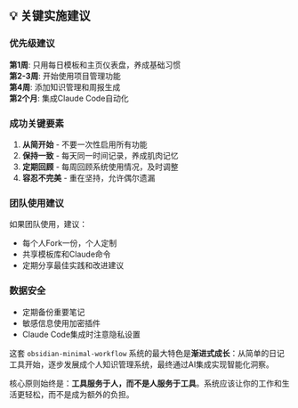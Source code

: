## 💡 关键实施建议

### 优先级建议
**第1周**: 只用每日模板和主页仪表盘，养成基础习惯  
**第2-3周**: 开始使用项目管理功能  
**第4周**: 添加知识管理和周报生成  
**第2个月**: 集成Claude Code自动化

### 成功关键要素

1. **从简开始** - 不要一次性启用所有功能
2. **保持一致** - 每天同一时间记录，养成肌肉记忆  
3. **定期回顾** - 每周回顾系统使用情况，及时调整
4. **容忍不完美** - 重在坚持，允许偶尔遗漏

### 团队使用建议
如果团队使用，建议：
- 每个人Fork一份，个人定制
- 共享模板库和Claude命令
- 定期分享最佳实践和改进建议

### 数据安全
- 定期备份重要笔记
- 敏感信息使用加密插件
- Claude Code集成时注意隐私设置

这套 `obsidian-minimal-workflow` 系统的最大特色是**渐进式成长**：从简单的日记工具开始，逐步发展成个人知识管理系统，最终通过AI集成实现智能化洞察。

核心原则始终是：**工具服务于人，而不是人服务于工具**。系统应该让你的工作和生活更轻松，而不是成为额外的负担。